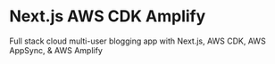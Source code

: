 # Next.js AWS CDK Amplify

Full stack cloud multi-user blogging app with Next.js, AWS CDK, AWS AppSync, & AWS Amplify
